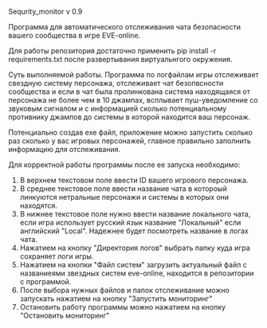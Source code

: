 Sequrity_monitor v 0.9

Программа для автоматического отслеживания чата безопасности вашего сообщества
в игре EVE-online.

Для работы репозитория достаточно применить pip install -r requirements.txt
после развертывания виртуальнгого окружения.

Суть выполняемой работы.
Программа по логфайлам игры отслеживает свездную систему персонажа, отслеживает 
чат безопвсности сообщества и если в чат была пролинкована система находящаяся
от персонажа не более чем в 10 джампах, всплывает пуш-уведомление со звуковым сигналом
и с информацией сколько потенциальному противнику джампов до системы в которой 
находится ваш персонаж.

Потенциально создав ехе файл, приложение можно запустить сколько раз сколько у вас
игровых персонажей, главное правильно заполнить информацию для отслеживания.

Для корректной работы программы после ее запуска необходимо:
1. В верхнем текстовом поле ввести ID вашего игрового персонажа.
2. В среднее текстовое поле ввести название чата в котороый линкуются нетральные персонажи
и системы в которых они находятся.
3. В нижнее текстовое поле нужно ввести название локального чата, если игра
использует русский язык название "Локальный" если английский "Local". Надежнее
будет посмотреть название в логах чата.
4. Нажатием на кнопку "Директория логов" выбрать папку куда игра сохраняет логи игры.
5. Нажатием на кнопки "Файл систем" загрузить актуальный файл с названиеями звездных
систем eve-online, находится в репозитории с программой.
6. После выбора нужных файлов и папок отслеживание можно запускать нажатием
на кнопку "Запустить мониторинг"
7. Остановить работу программы можно нажатием на кнопку "Остановить мониторинг"

